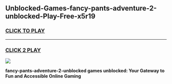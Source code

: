 
## Unblocked-Games-fancy-pants-adventure-2-unblocked-Play-Free-x5r19
<h3>
<a href="https://premium76.site?title=fancy-pants-adventure-2-unblocked&ref=19M">CLICK TO PLAY</a></h3>
<hr>

<h3>
<a href="https://premium76.site?title=fancy-pants-adventure-2-unblocked&ref=19M">CLICK 2 PLAY</a>
  
</h3>

<a href="https://premium76.site?title=fancy-pants-adventure-2-unblocked&ref=19M"><img src="https://clearcache.store/games.png"></a>


**fancy-pants-adventure-2-unblocked games unblocked: Your Gateway to Fun and Accessible Online Gaming**
